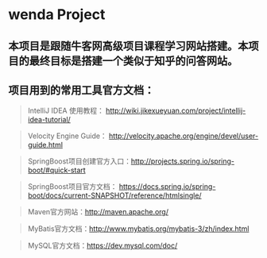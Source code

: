 # wenda Project
## 本项目是跟随牛客网高级项目课程学习网站搭建。本项目的最终目标是搭建一个类似于知乎的问答网站。
## 项目用到的常用工具官方文档：
> IntelliJ IDEA 使用教程： http://wiki.jikexueyuan.com/project/intellij-idea-tutorial/  

> Velocity Engine Guide： http://velocity.apache.org/engine/devel/user-guide.html 

> SpringBoost项目创建官方入口：http://projects.spring.io/spring-boot/#quick-start 

> SpringBoost项目官方文档： https://docs.spring.io/spring-boot/docs/current-SNAPSHOT/reference/htmlsingle/ 

> Maven官方网站：http://maven.apache.org/

> MyBatis官方文档：http://www.mybatis.org/mybatis-3/zh/index.html

> MySQL官方文档：https://dev.mysql.com/doc/
